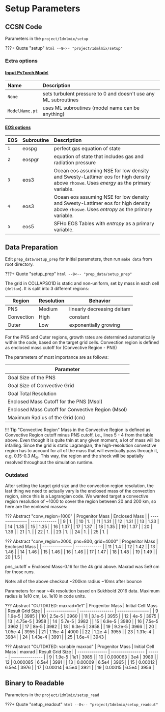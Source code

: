 # Setup Parameters

## CCSN Code

Parameters in the `project/1dmlmix/setup`

???+ Quote "setup"
    ```html
    --8<-- "project/1dmlmix/setup"
    ```

### Extra options
#### [Input PyTorch Model](#__codelineno-0-6)
| Name           | Description                                                     |
| :------------- | :-------------------------------------------------------------- |
| `None`         | sets turbulent pressure to 0 and doesn't use any ML subroutines |
| `ModelName.pt` | uses ML subroutines (model name can be anything)                |

#### [EOS options](#__codelineno-0-22)

| EOS  | Subroutine | Description                                                                                                                             |
| :--- | :--------- | :-------------------------------------------------------------------------------------------------------------------------------------- |
| `1`  | eospg      | perfect gas equation of state                                                                                                           |
| `2`  | eospgr     | equation of state that includes gas and radiation pressure                                                                              |
| `3`  | eos3       | Ocean eos assuming NSE for low density and Swesty-Lattimer eos for high density above `rhoswe`. Uses *energy* as the primary variable.  |
| `4`  | eos3       | Ocean eos assuming NSE for low density and Swesty-Lattimer eos for high density above `rhoswe`. Uses *entropy* as the primary variable. |
| `5`  | eos5       | SFHo EOS Tables with *entropy* as a primary variable.                                                                                   |

## Data Preparation

Edit `prep_data/setup_prep` for initial parameters, then run `make data` from root directory.

???+ Quote "setup_prep"
    ```html
    --8<-- "prep_data/setup_prep"
    ```

The grid in COLLAPSO1D is static and non-uniform, set by mass in each cell (`deltam`). It is split into 3 different regions:

| Region     | Resolution | Behavior                   |
| ---------- | ---------- | -------------------------- |
| PNS        | Medium     | linearly decreasing deltam |
| Convection | High       | constant                   |
| Outer      | Low        | exponentially growing      |

For the PNS and Outer regions, growth rates are determined automatically within the code, based on the target grid cells. Convection region is defined as enclosed mass cutoff for (Convective Region - PNS)


The parameters of most importance are as follows:

| Parameter                                         |
| ------------------------------------------------- |
| Goal Size of the PNS                              |
| Goal Size of Convective Grid                      |
| Goal Total Resolution                             |
| Enclosed Mass Cutoff for the PNS (Msol)           |
| Enclosed Mass Cutoff for Convective Region (Msol) |
| Maximum Radius of the Grid (cm)                   |

!!! Tip "Convective Region"
    Mass in the Convective Region is defined as Convective Region cutoff minus PNS cutoff, i.e., lines 5 - 4 from the table above. Even though it is quite thin at any given moment, a lot of mass will be infalling. Since the grid is static Lagrangian, the high-resolution convective region has to account for all of the mass that will eventually pass through it, e.g. 0.15-0.3 $M_{\odot}$. This way, the region and the shock will be spatially resolved throughout the simulation runtime.

### Outdated

After setting the target grid size and the convection region resolution, the last thing we need to actually vary is the enclosed mass of the convection region, since this is a Lagrangian code. We wanted target a convective region resolution of ~1000 to cover the region between 20 and 200 km, so here are the ecnlosed masses:

??? Abstract "conv_region=1000"
    | Progenitor Mass | Enclosed Mass |
    | --------------- | ------------- |
    | 9               | 1.            |
    | 10              | 1.            |
    | 11              | 1.31          |
    | 12              | 1.31          |
    | 13              | 1.33          |
    | 14              | 1.35          |
    | 15              | 1.35          |
    | 16              | 1.37          |
    | 17              | 1.37          |
    | 18              | 1.35          |
    | 19              | 1.37          |
    | 20              | 1.39          |
    | 21              | 1.            |
    | 22              | 1.            |
    | 23              | 1.            |
    | 24              | 1.            |
    | 25              | 1.            |

??? Abstract "conv_region=2000, pns=800, grid=4000"
    | Progenitor Mass | Enclosed Mass |
    | --------------- | ------------- |
    | 11              | 1.4           |
    | 12              | 1.42          |
    | 13              | 1.46          |
    | 14              | 1.46          |
    | 15              | 1.46          |
    | 16              | 1.46          |
    | 17              | 1.47          |
    | 18              | 1.48          |
    | 19              | 1.49          |
    | 20              | 1.5           |

pns_cutoff = Enclosed Mass-0.16 for the 4k grid above. Maxrad was 5e9 cm for those runs.

Note: all of the above checkout ~200km radius ~10ms after bounce

Parameters for near ~4k resolution based on Sukhbold 2016 data. Maximum radius is 1e10 cm, i.e. 1e10 in code units.

??? Abstract "OUTDATED: maxrad=1e1"
    | Progenitor Mass | Initial Cell Mass | Result Grid Size |
    | --------------- | ----------------- | ---------------- |
    | 9               | 1.9e-5            | 3985             |
    | 10              | 2.5e-5            | 3960             |
    | 11              | 3.1e-5            | 3955             |
    | 12              | 4e-5              | 3975             |
    | 13              | 4.75e-5           | 3958             |
    | 14              | 5.7e-5            | 3982             |
    | 15              | 6.9e-5            | 3980             |
    | 16              | 7.5e-5            | 3962             |
    | 17              | 8e-5              | 3982             |
    | 18              | 9.3e-5            | 3958             |
    | 19              | 9.2e-5            | 3966             |
    | 20              | 1.05e-4           | 3955             |
    | 21              | 1.15e-4           | 4000             |
    | 22              | 1.2e-4            | 3955             |
    | 23              | 1.31e-4           | 3984             |
    | 24              | 1.43e-4           | 3991             |
    | 25              | 1.6e-4            | 3943             |

??? Abstract "OUTDATED: variable maxrad"
    | Progenitor Mass | Initial Cell Mass | maxrad | Result Grid Size |
    | --------------- | ----------------- | ------ | ---------------- |
    | 9               | 1.9e-5            | 1e1    | 3985             |
    | 10              | 0.000063          | 3e4    | 3989             |
    | 12              | 0.000085          | 6.5e4  | 3991             |
    | 13              | 0.00009           | 6.5e4  | 3965             |
    | 15              | 0.00012           | 6.5e4  | 3976             |
    | 17              | 0.00014           | 6.5e4  | 3921             |
    | 19              | 0.00015           | 6.5e4  | 3956             |


## Binary to Readable

Parameters in the `project/1dmlmix/setup_read`

???+ Quote "setup_readout"
    ```html
    --8<-- "project/1dmlmix/setup_readout"
    ```